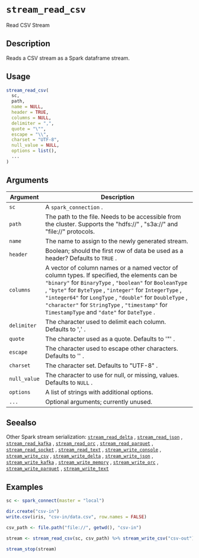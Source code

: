 # `stream_read_csv`

Read CSV Stream


## Description

Reads a CSV stream as a Spark dataframe stream.


## Usage

```r
stream_read_csv(
  sc,
  path,
  name = NULL,
  header = TRUE,
  columns = NULL,
  delimiter = ",",
  quote = "\"",
  escape = "\\",
  charset = "UTF-8",
  null_value = NULL,
  options = list(),
  ...
)
```


## Arguments

Argument      |Description
------------- |----------------
`sc`     |     A `spark_connection` .
`path`     |     The path to the file. Needs to be accessible from the cluster. Supports the "hdfs://" , "s3a://" and "file://" protocols.
`name`     |     The name to assign to the newly generated stream.
`header`     |     Boolean; should the first row of data be used as a header? Defaults to `TRUE` .
`columns`     |     A vector of column names or a named vector of column types. If specified, the elements can be `"binary"` for `BinaryType` , `"boolean"` for `BooleanType` , `"byte"` for `ByteType` , `"integer"` for `IntegerType` , `"integer64"` for `LongType` , `"double"` for `DoubleType` , `"character"` for `StringType` , `"timestamp"` for `TimestampType` and `"date"` for `DateType` .
`delimiter`     |     The character used to delimit each column. Defaults to ',' .
`quote`     |     The character used as a quote. Defaults to '"' .
`escape`     |     The character used to escape other characters. Defaults to '\' .
`charset`     |     The character set. Defaults to "UTF-8" .
`null_value`     |     The character to use for null, or missing, values. Defaults to `NULL` .
`options`     |     A list of strings with additional options.
`...`     |     Optional arguments; currently unused.


## Seealso

Other Spark stream serialization:
 [`stream_read_delta`](#streamreaddelta) ,
 [`stream_read_json`](#streamreadjson) ,
 [`stream_read_kafka`](#streamreadkafka) ,
 [`stream_read_orc`](#streamreadorc) ,
 [`stream_read_parquet`](#streamreadparquet) ,
 [`stream_read_socket`](#streamreadsocket) ,
 [`stream_read_text`](#streamreadtext) ,
 [`stream_write_console`](#streamwriteconsole) ,
 [`stream_write_csv`](#streamwritecsv) ,
 [`stream_write_delta`](#streamwritedelta) ,
 [`stream_write_json`](#streamwritejson) ,
 [`stream_write_kafka`](#streamwritekafka) ,
 [`stream_write_memory`](#streamwritememory) ,
 [`stream_write_orc`](#streamwriteorc) ,
 [`stream_write_parquet`](#streamwriteparquet) ,
 [`stream_write_text`](#streamwritetext)


## Examples

```r
sc <- spark_connect(master = "local")

dir.create("csv-in")
write.csv(iris, "csv-in/data.csv", row.names = FALSE)

csv_path <- file.path("file://", getwd(), "csv-in")

stream <- stream_read_csv(sc, csv_path) %>% stream_write_csv("csv-out")

stream_stop(stream)
```


